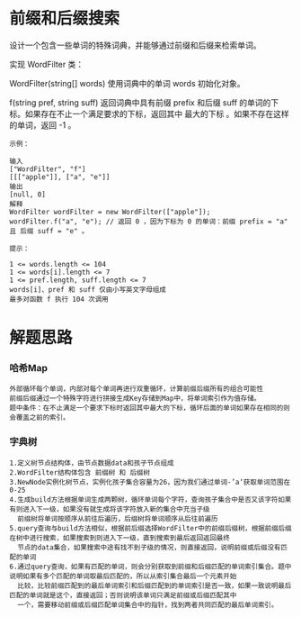 # 前缀和后缀搜索

设计一个包含一些单词的特殊词典，并能够通过前缀和后缀来检索单词。

实现 WordFilter 类：

WordFilter(string[] words) 使用词典中的单词 words 初始化对象。

f(string pref, string suff) 返回词典中具有前缀 prefix 和后缀 suff 的单词的下标。如果存在不止一个满足要求的下标，返回其中 最大的下标 。如果不存在这样的单词，返回 -1 。


    示例：
    
    输入
    ["WordFilter", "f"]
    [[["apple"]], ["a", "e"]]
    输出
    [null, 0]
    解释
    WordFilter wordFilter = new WordFilter(["apple"]);
    wordFilter.f("a", "e"); // 返回 0 ，因为下标为 0 的单词：前缀 prefix = "a" 且 后缀 suff = "e" 。

    提示：
    
    1 <= words.length <= 104
    1 <= words[i].length <= 7
    1 <= pref.length, suff.length <= 7
    words[i]、pref 和 suff 仅由小写英文字母组成
    最多对函数 f 执行 104 次调用

# 解题思路
### 哈希Map
    外部循环每个单词，内部对每个单词再进行双重循环，计算前缀后缀所有的组合可能性
    前缀后缀通过一个特殊字符进行拼接生成Key存储到Map中，将单词索引作为值存储。
    题中条件：在不止满足一个要求下标时返回其中最大的下标，循环后面的单词如果存在相同的则会覆盖之前的索引。

### 字典树
    1.定义树节点结构体，由节点数据data和孩子节点组成
    2.WordFilter结构体包含 前缀树 和 后缀树 
    3.NewNode实例化树节点，实例化孩子集合容量为26，因为我们通过单词-’a‘获取单词范围在0-25
    4.生成build方法根据单词生成两颗树，循环单词每个字符，查询孩子集合中是否又该字符如果有则进入下一级，如果没有就生成将该字符放入新的集合中充当子级
      前缀树将单词按顺序从前往后遍历，后缀树将单词顺序从后往前遍历
    5.query查询与build方法相似，根据前后缀选择WordFilter中的前缀后缀树，根据前缀后缀在树中进行搜索，如果搜索到则进入下一级，直到搜索到最后返回返回最终
      节点的data集合，如果搜索中途有找不到子级的情况，则直接返回，说明前缀或后缀没有匹配的单词
    6.通过query查询，如果有匹配的单词，则会分别获取到前缀和后缀匹配的单词索引集合。题中说明如果有多个匹配的单词取最后匹配的，所以从索引集合最后一个元素开始
      比较，比较前缀匹配到的最后单词索引和后缀匹配到的单词索引是否一致，如果一致说明最后匹配的单词就是这个，直接返回；否则说明该单词只满足前缀或后缀匹配其中
      一个，需要移动前缀或后缀匹配单词集合中的指针，找到两者共同匹配的最后单词索引。